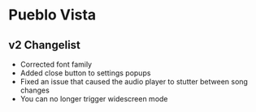 # Pueblo Vista
## v2 Changelist

* Corrected font family
* Added close button to settings popups
* Fixed an issue that caused the audio player to stutter between song changes
* You can no longer trigger widescreen mode